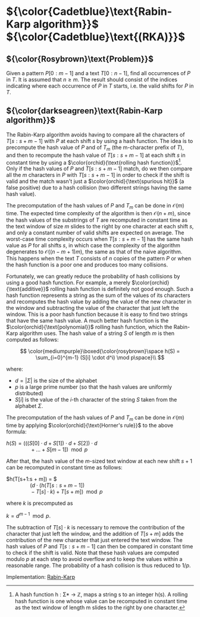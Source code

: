 # ${\color{Cadetblue}\text{Rabin-Karp algorithm}}$ ${\color{Cadetblue}\text{(RKA)}}$

## ${\color{Rosybrown}\text{Problem}}$

Given a pattern $P[0:m-1]$ and a text $T[0:n-1]$, find all occurrences of $P$ in $T$. It is assumed that $n \geq m$. The result should consist of the indices indicating where each occurrence of $P$ in $T$ starts, i.e. the valid shifts for $P$ in $T$.

## ${\color{darkseagreen}\text{Rabin-Karp algorithm}}$

The Rabin-Karp algorithm avoids having to compare all the characters of $T[s:s + m -1]$ with $P$ at each shift $s$ by using a hash function. The idea is to precompute the hash value of $P$ and of $T_m$ (the m-character prefix of $T$), and then to recompute the hash value of $T[s:s + m -1]$ at each shift $s$ in constant time by using a $\color{orchid}{\text{rolling hash function}}$[^1]. Only if the hash values of $P$ and $T[s:s + m -1]$ match, do we then compare all the $m$ characters in $P$ with $T[s:s + m -1]$ in order to check if the shift is valid and the match wasn't just a $\color{orchid}{\text{spurious hit}}$ (a false positive) due to a hash collision (two different strings having the same hash value).

The precomputation of the hash values of $P$ and $T_m$ can be done in $\mathcal{O}(m)$ time. The expected time complexity of the algorithm is then $\mathcal{O}(n+m)$, since the hash values of the substrings of $T$ are recomputed in constant time as the text window of size $m$ slides to the right by one character at each shift $s$, and only a constant number of valid shifts are expected on average. The worst-case time complexity occurs when $T[s:s + m -1]$ has the same hash value as $P$ for all shifts $s$, in which case the complexity of the algorithm degenerates to $\mathcal{O}((n-m+1)m)$, the same as that of the naive algorithm. This happens when the text $T$ consists of $n$ copies of the pattern $P$ or when the hash function is a poor one and produces too many collisions.

Fortunately, we can greatly reduce the probability of hash collisions by using a good hash function. For example, a merely $\color{orchid}{\text{additive}}$ rolling hash function is definitely not good enough. Such a hash function represents a string as the sum of the values of its characters and recomputes the hash value by adding the value of the new character in the window and subtracting the value of the character that just left the window. This is a poor hash function because it is easy to find two strings that have the same hash value. A much better hash function is the $\color{orchid}{\text{polynomial}}$ rolling hash function, which the Rabin-Karp algorithm uses. The hash value of a string $S$ of length $m$ is then computed as follows:  

$$
\color{mediumpurple}\boxed{\color{rosybrown}\space h(S) = \sum_{i=0}^{m-1} (S[i] \cdot d^i) \mod p\space}\\
$$

where:

- $d = |\Sigma|$ is the size of the alphabet  
- $p$ is a large prime number (so that the hash values are uniformly distributed)  
- $S[i]$ is the value of the $i$-th character of the string $S$ taken from the alphabet $\Sigma$.  

The precomputation of the hash values of $P$ and $T_m$ can be done in $\mathcal{O}(m)$ time by applying $\color{orchid}{\text{Horner's rule}}$ to the above formula:  

$h(S) = (((S[0] \cdot d + S[1]) \cdot d + S[2]) \cdot d$  
$\qquad\qquad + \dots + S[m-1]) \mod p$  

After that, the hash value of the $m$-sized text window at each new shift $s+1$ can be recomputed in constant time as follows:

$h(T[s+1:s + m]) = $  
$\qquad\qquad (d \cdot (h(T[s:s + m -1])$  
$\qquad\qquad - T[s] \cdot k) + T[s + m]) \mod p$  

where $k$ is precomputed as  

$k = d^{m-1} \mod p$.  

The subtraction of $T[s] \cdot k$ is necessary to remove the contribution of the character that just left the window, and the addition of $T[s + m]$ adds the contribution of the new character that just entered the text window. The hash values of $P$ and $T[s:s + m -1]$ can then be compared in constant time to check if the shift is valid. Note that these hash values are computed modulo $p$ at each step to avoid overflow and to keep the values within a reasonable range. The probability of a hash collision is thus reduced to $1/p$.

Implementation: [Rabin-Karp](https://github.com/pl3onasm/AADS/blob/main/algorithms/string-matching/rabin-karp/rka.c)

[^1]: A hash function h : Σ* → ℤ, maps a string s to an integer h(s). A rolling hash function is one whose value can be recomputed in constant time as the text window of length m slides to the right by one character.
